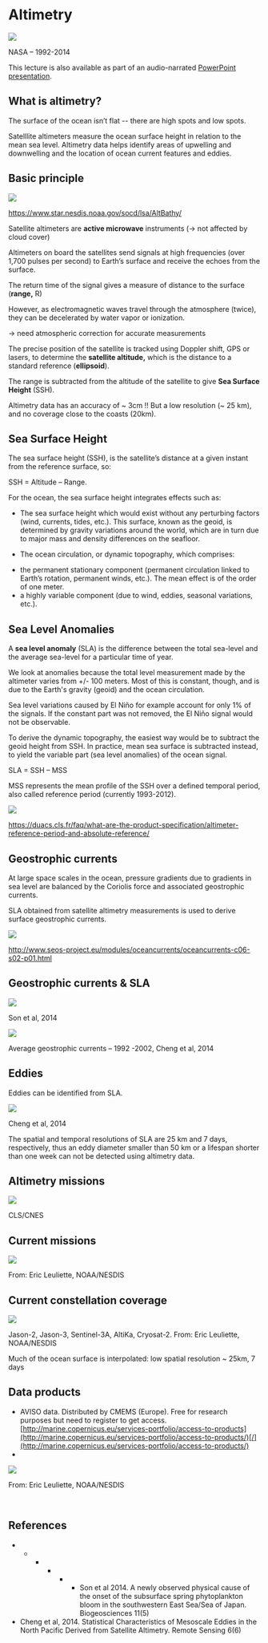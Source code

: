 # Altimetry

![](https://gblobscdn.gitbook.com/assets%2F-LylLNCSXaUER_FiqDSx%2F-Lz8vETWUDNW8v-cuXEV%2F-Lz9Eca4BR_9xxxhQkpo%2Fimage.png?alt=media&token=f55347f0-0737-418d-ac77-2a6df1253376)

NASA – 1992-2014

This lecture is also available as part of an audio-narrated [PowerPoint presentation](https://oceanwatch.pifsc.noaa.gov/files/hawaii2020/05-Salinity-Winds-Altimetry.pptx).

## What is altimetry? <a id="what-is-altimetry"></a>

The surface of the ocean isn’t flat -- there are high spots and low spots.

Satelllite altimeters measure the ocean surface height in relation to the mean sea level. Altimetry data helps identify areas of upwelling and downwelling and the location of ocean current features and eddies.

## Basic principle <a id="basic-principle"></a>

![](https://gblobscdn.gitbook.com/assets%2F-LylLNCSXaUER_FiqDSx%2F-Lz8vETWUDNW8v-cuXEV%2F-Lz9FGq4aboLFaogm02k%2Fimage.png?alt=media&token=c87132b4-c131-48a7-92ad-909a19a63c8e)

https://www.star.nesdis.noaa.gov/socd/lsa/AltBathy/

Satellite altimeters are **active microwave** instruments \(-&gt; not affected by cloud cover\)

Altimeters on board the satellites send signals at high frequencies \(over 1,700 pulses per second\) to Earth’s surface and receive the echoes from the surface.

The return time of the signal gives a measure of distance to the surface \(**range,** R\)

However, as electromagnetic waves travel through the atmosphere \(twice\), they can be decelerated by water vapor or ionization.

 -&gt; need atmospheric correction for accurate measurements

The precise position of the satellite is tracked using Doppler shift, GPS or lasers, to determine the **satellite altitude,** which is the distance to a standard reference \(**ellipsoid**\).

The range is subtracted from the altitude of the satellite to give **Sea Surface Height** \(SSH\).

Altimetry data has an accuracy of ~ 3cm !! But a low resolution \(~ 25 km\), and no coverage close to the coasts \(20km\).

## Sea Surface Height <a id="sea-surface-height"></a>

The sea surface height \(SSH\), is the satellite’s distance at a given instant from the reference surface, so:

 SSH = Altitude – Range.

For the ocean, the sea surface height integrates effects such as:

 - The sea surface height which would exist without any perturbing factors \(wind, currents, tides, etc.\). This surface, known as the geoid, is determined by gravity variations around the world, which are in turn due to major mass and density differences on the seafloor.

 - The ocean circulation, or dynamic topography, which comprises:

* the permanent stationary component \(permanent circulation linked to Earth’s rotation, permanent winds, etc.\). The mean effect is of the order of one meter.
* a highly variable component \(due to wind, eddies, seasonal variations, etc.\).

## Sea Level Anomalies <a id="sea-level-anomalies"></a>

A **sea level anomaly** \(SLA\) is the difference between the total sea-level and the average sea-level for a particular time of year.

We look at anomalies because the total level measurement made by the altimeter varies from +/- 100 meters. Most of this is constant, though, and is due to the Earth's gravity \(geoid\) and the ocean circulation.

Sea level variations caused by El Niño for example account for only 1% of the signals. If the constant part was not removed, the El Niño signal would not be observable.

To derive the dynamic topography, the easiest way would be to subtract the geoid height from SSH. In practice, mean sea surface is subtracted instead, to yield the variable part \(sea level anomalies\) of the ocean signal.

SLA = SSH – MSS

MSS represents the mean profile of the SSH over a defined temporal period, also called reference period \(currently 1993-2012\).

![](https://gblobscdn.gitbook.com/assets%2F-LylLNCSXaUER_FiqDSx%2F-Lz8vETWUDNW8v-cuXEV%2F-Lz9GhPmiA144sagqftT%2Fimage.png?alt=media&token=4c6f50ff-e671-414d-b349-094b99554539)

https://duacs.cls.fr/faq/what-are-the-product-specification/altimeter-reference-period-and-absolute-reference/

## Geostrophic currents <a id="geostrophic-currents"></a>

At large space scales in the ocean, pressure gradients due to gradients in sea level are balanced by the Coriolis force and associated geostrophic currents.

SLA obtained from satellite altimetry measurements is used to derive surface geostrophic currents.

![](https://gblobscdn.gitbook.com/assets%2F-LylLNCSXaUER_FiqDSx%2F-Lz9GlyeuT-QJ8yZ79Kv%2F-Lz9H4udKtmGGtUAETfT%2Fimage.png?alt=media&token=00391bee-45f8-4a29-bab1-3d12e538073b)

http://www.seos-project.eu/modules/oceancurrents/oceancurrents-c06-s02-p01.html

## Geostrophic currents & SLA <a id="geostrophic-currents-and-sla"></a>

![](https://gblobscdn.gitbook.com/assets%2F-LylLNCSXaUER_FiqDSx%2F-Lz9GlyeuT-QJ8yZ79Kv%2F-Lz9HG8jAgBIvEbl6Nk3%2Fimage.png?alt=media&token=c0370973-aca9-4616-a99d-b2bce626957d)

Son et al, 2014

![](https://gblobscdn.gitbook.com/assets%2F-LylLNCSXaUER_FiqDSx%2F-Lz9GlyeuT-QJ8yZ79Kv%2F-Lz9HOGPIraPgEBirTKX%2Fimage.png?alt=media&token=04229fcc-5106-4b6d-9268-3aac862a908b)

Average geostrophic currents – 1992 -2002, Cheng et al, 2014

## Eddies <a id="eddies"></a>

Eddies can be identified from SLA.

![](https://gblobscdn.gitbook.com/assets%2F-LylLNCSXaUER_FiqDSx%2F-Lz9GlyeuT-QJ8yZ79Kv%2F-Lz9HbqUJ8ab8Gax7CRa%2Fimage.png?alt=media&token=c423b5c2-ac47-44f8-9ab0-073c4ada576a)

Cheng et al, 2014

The spatial and temporal resolutions of SLA are 25 km and 7 days, respectively, thus an eddy diameter smaller than 50 km or a lifespan shorter than one week can not be detected using altimetry data.

## Altimetry missions <a id="altimetry-missions"></a>

![](https://gblobscdn.gitbook.com/assets%2F-LylLNCSXaUER_FiqDSx%2F-Lz9GlyeuT-QJ8yZ79Kv%2F-Lz9HlFwrDlqGro8Iq3f%2Fimage.png?alt=media&token=5f382b00-342a-4674-8bc2-32d9d3617251)

CLS/CNES

## Current missions <a id="current-missions"></a>

![](https://gblobscdn.gitbook.com/assets%2F-LylLNCSXaUER_FiqDSx%2F-Lz9GlyeuT-QJ8yZ79Kv%2F-Lz9Ht9JsotY3soNFC9s%2Fimage.png?alt=media&token=80cf661c-f204-4051-9153-6ae48efd16fe)

From: Eric Leuliette, NOAA/NESDIS

## Current constellation coverage <a id="current-constellation-coverage"></a>

![](https://gblobscdn.gitbook.com/assets%2F-LylLNCSXaUER_FiqDSx%2F-Lz9GlyeuT-QJ8yZ79Kv%2F-Lz9I3ma9E9gfgFnsUJw%2Fimage.png?alt=media&token=caf1bd00-6f96-47b7-adf0-491658403839)

Jason-2, Jason-3, Sentinel-3A, AltiKa, Cryosat-2. From: Eric Leuliette, NOAA/NESDIS

Much of the ocean surface is interpolated: low spatial resolution ~ 25km, 7 days

## Data products <a id="data-products"></a>

* AVISO data. Distributed by CMEMS \(Europe\). Free for research purposes but need to register to get access. [http://marine.copernicus.eu/services-portfolio/access-to-products](http://marine.copernicus.eu/services-portfolio/access-to-products/)​[/](http://marine.copernicus.eu/services-portfolio/access-to-products/)
* 
![](https://gblobscdn.gitbook.com/assets%2F-LylLNCSXaUER_FiqDSx%2F-Lz9GlyeuT-QJ8yZ79Kv%2F-Lz9IjQal50T5MWp3l0E%2Fimage.png?alt=media&token=dfa18b69-5a75-45fe-b5c6-45711b879cb3)

From: Eric Leuliette, NOAA/NESDIS

​

## References <a id="references"></a>

* * * * * * Son et al 2014. A newly observed physical cause of the onset of the subsurface spring phytoplankton bloom in the southwestern East Sea/Sea of Japan. Biogeosciences 11\(5\)
* Cheng et al, 2014. Statistical Characteristics of Mesoscale Eddies in the North Pacific Derived from Satellite Altimetry. Remote Sensing 6\(6\)

​ ​

​ ​

